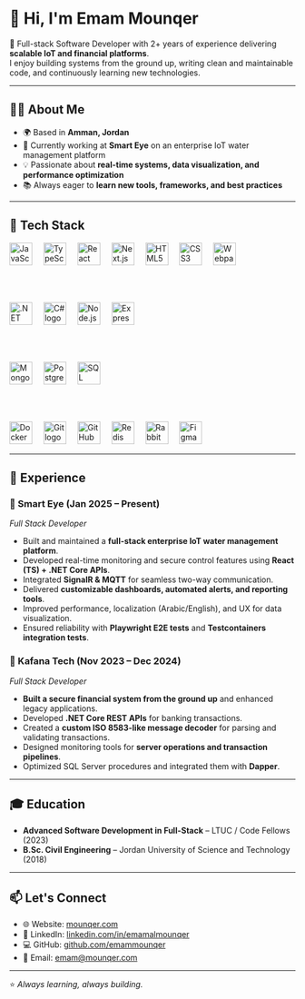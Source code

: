 # 👋 Hi, I'm Emam Mounqer  

🚀 Full-stack Software Developer with 2+ years of experience delivering **scalable IoT and financial platforms**.  
I enjoy building systems from the ground up, writing clean and maintainable code, and continuously learning new technologies.  

---

## 🧑‍💻 About Me  
- 🌍 Based in **Amman, Jordan**  
- 💼 Currently working at **Smart Eye** on an enterprise IoT water management platform  
- 💡 Passionate about **real-time systems, data visualization, and performance optimization**  
- 📚 Always eager to **learn new tools, frameworks, and best practices**  

---

## 🔨 Tech Stack  

<div align="left">
  <!-- Frontend -->

  <img src="https://cdn.jsdelivr.net/gh/devicons/devicon/icons/javascript/javascript-original.svg" height="40" alt="JavaScript logo" />
  <img width="12" />
  <img src="https://cdn.jsdelivr.net/gh/devicons/devicon/icons/typescript/typescript-original.svg" height="40" alt="TypeScript logo" />
  <img width="12" />
  <img src="https://cdn.jsdelivr.net/gh/devicons/devicon/icons/react/react-original.svg" height="40" alt="React logo" />
  <img width="12" />
  <img src="https://cdn.jsdelivr.net/gh/devicons/devicon/icons/nextjs/nextjs-original.svg" height="40" alt="Next.js logo" />
  <img width="12" />
  <img src="https://cdn.jsdelivr.net/gh/devicons/devicon/icons/html5/html5-original.svg" height="40" alt="HTML5 logo" />
  <img width="12" />
  <img src="https://cdn.jsdelivr.net/gh/devicons/devicon/icons/css3/css3-original.svg" height="40" alt="CSS3 logo" />
  <img width="12" />
  <img src="https://cdn.jsdelivr.net/gh/devicons/devicon/icons/webpack/webpack-original.svg" height="40" alt="Webpack logo" />
  
  <br/><br/>
  
  <!-- Backend -->
  <img src="https://cdn.jsdelivr.net/gh/devicons/devicon/icons/dotnetcore/dotnetcore-original.svg" height="40" alt=".NET Core logo" />
  <img width="12" />
  <img src="https://cdn.jsdelivr.net/gh/devicons/devicon/icons/csharp/csharp-original.svg" height="40" alt="C# logo" />
  <img width="12" />
  <img src="https://cdn.jsdelivr.net/gh/devicons/devicon/icons/nodejs/nodejs-original.svg" height="40" alt="Node.js logo" />
  <img width="12" />
  <img src="https://cdn.jsdelivr.net/gh/devicons/devicon/icons/express/express-original.svg" height="40" alt="Express logo" />
  
  <br/><br/>
  
  <!-- Databases -->
  <img src="https://cdn.jsdelivr.net/gh/devicons/devicon/icons/mongodb/mongodb-original.svg" height="40" alt="MongoDB logo" />
  <img width="12" />
  <img src="https://cdn.jsdelivr.net/gh/devicons/devicon/icons/postgresql/postgresql-original.svg" height="40" alt="PostgreSQL logo" />
  <img width="12" />
  <img src="https://cdn.jsdelivr.net/gh/devicons/devicon/icons/mysql/mysql-original.svg" height="40" alt="SQL logo" />
  
  <br/><br/>
  
  <!-- Tools / DevOps -->
  <img src="https://cdn.jsdelivr.net/gh/devicons/devicon/icons/docker/docker-original.svg" height="40" alt="Docker logo" />
  <img width="12" />
  <img src="https://cdn.jsdelivr.net/gh/devicons/devicon/icons/git/git-original.svg" height="40" alt="Git logo" />
  <img width="12" />
  <img src="https://cdn.jsdelivr.net/gh/devicons/devicon/icons/github/github-original.svg" height="40" alt="GitHub logo" />
  <img width="12" />
  <img src="https://cdn.jsdelivr.net/gh/devicons/devicon/icons/redis/redis-original.svg" height="40" alt="Redis logo" />
  <img width="12" />
  <img src="https://cdn.jsdelivr.net/gh/devicons/devicon/icons/rabbitmq/rabbitmq-original.svg" height="40" alt="RabbitMQ logo" />
  <img width="12" />
  <img src="https://cdn.jsdelivr.net/gh/devicons/devicon/icons/figma/figma-original.svg" height="40" alt="Figma logo" />
</div>

---

## 💼 Experience  

### 🔹 Smart Eye (Jan 2025 – Present)  
*Full Stack Developer*  
- Built and maintained a **full-stack enterprise IoT water management platform**.  
- Developed real-time monitoring and secure control features using **React (TS) + .NET Core APIs**.  
- Integrated **SignalR & MQTT** for seamless two-way communication.  
- Delivered **customizable dashboards, automated alerts, and reporting tools**.  
- Improved performance, localization (Arabic/English), and UX for data visualization.  
- Ensured reliability with **Playwright E2E tests** and **Testcontainers integration tests**.  

### 🔹 Kafana Tech (Nov 2023 – Dec 2024)  
*Full Stack Developer*  
- **Built a secure financial system from the ground up** and enhanced legacy applications.  
- Developed **.NET Core REST APIs** for banking transactions.  
- Created a **custom ISO 8583-like message decoder** for parsing and validating transactions.  
- Designed monitoring tools for **server operations and transaction pipelines**.  
- Optimized SQL Server procedures and integrated them with **Dapper**.  

---

## 🎓 Education  

- **Advanced Software Development in Full-Stack** – LTUC / Code Fellows (2023)  
- **B.Sc. Civil Engineering** – Jordan University of Science and Technology (2018)  

---

## 📫 Let's Connect  

- 🌐 Website: [mounqer.com](https://mounqer.com)  
- 💼 LinkedIn: [linkedin.com/in/emamalmounqer](https://linkedin.com/in/emamalmounqer)  
- 💻 GitHub: [github.com/emammounqer](https://github.com/emammounqer)  
- 📧 Email: emam@mounqer.com  

---
⭐️ *Always learning, always building.*  
